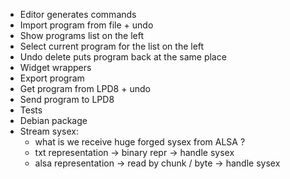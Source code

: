 - Editor generates commands
- Import program from file + undo
- Show programs list on the left
- Select current program for the list on the left
- Undo delete puts program back at the same place
- Widget wrappers
- Export program
- Get program from LPD8 + undo
- Send program to LPD8
- Tests
- Debian package
- Stream sysex:
  - what is we receive huge forged sysex from ALSA ?
  - txt representation -> binary repr -> handle sysex
  - alsa representation -> read by chunk / byte -> handle sysex
